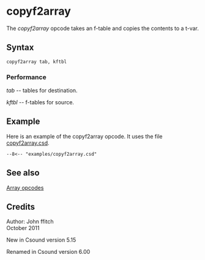 <!--
id:copyf2array
category:Array Opcodes
-->
# copyf2array
The _copyf2array_ opcode takes an f-table and copies the contents to a t-var.

## Syntax
``` csound-orc
copyf2array tab, kftbl
```

### Performance

_tab_ --  tables for destination.

_kftbl_ --  f-tables for source.

## Example

Here is an example of the copyf2array opcode. It uses the file [copyf2array.csd](../../examples/copyf2array.csd).

``` csound-csd title="Example of the copyf2array opcode." linenums="1"
--8<-- "examples/copyf2array.csd"
```

## See also

[Array opcodes](../../math/array)

## Credits

Author: John ffitch<br>
October 2011<br>

New in Csound version 5.15

Renamed in Csound version 6.00
